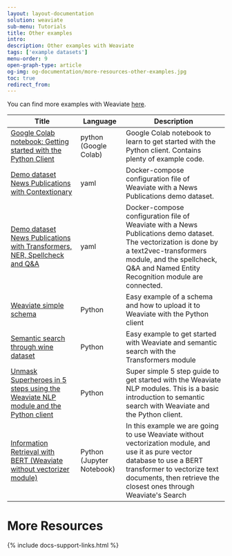```yaml
---
layout: layout-documentation
solution: weaviate
sub-menu: Tutorials
title: Other examples
intro: 
description: Other examples with Weaviate
tags: ['example datasets']
menu-order: 9
open-graph-type: article
og-img: og-documentation/more-resources-other-examples.jpg
toc: true
redirect_from:
---
```


You can find more examples with Weaviate [here](https://github.com/semi-technologies/weaviate-examples).

|Title|Language|Description|
|---|---|---|
| [Google Colab notebook: Getting started with the Python Client](https://github.com/semi-technologies/weaviate-examples/tree/main/getting-started-with-python-client-colab) | python (Google Colab) | Google Colab notebook to learn to get started with the Python client. Contains plenty of example code. |
| [Demo dataset News Publications with Contextionary](https://github.com/semi-technologies/weaviate-examples/tree/main/weaviate-contextionary-newspublications) | yaml | Docker-compose configuration file of Weaviate with a News Publications demo dataset. |
| [Demo dataset News Publications with Transformers, NER, Spellcheck and Q&A](https://github.com/semi-technologies/weaviate-examples/tree/main/weaviate-transformers-newspublications) | yaml | Docker-compose configuration file of Weaviate with a News Publications demo dataset. The vectorization is done by a text2vec-transformers module, and the spellcheck, Q&A and Named Entity Recognition module are connected. |
| [Weaviate simple schema](https://github.com/semi-technologies/weaviate-examples/tree/main/schema-wines) | Python | Easy example of a schema and how to upload it to Weaviate with the Python client |
| [Semantic search through wine dataset](https://github.com/semi-technologies/weaviate-examples/tree/main/semanticsearch-transformers-wines) | Python | Easy example to get started with Weaviate and semantic search with the Transformers module |
| [Unmask Superheroes in 5 steps using the Weaviate NLP module and the Python client](https://github.com/semi-technologies/weaviate-examples/tree/main/unmask-superheroes) | Python | Super simple 5 step guide to get started with the Weaviate NLP modules. This is a basic introduction to semantic search with Weaviate and the Python client.|
| [Information Retrieval with BERT (Weaviate without vectorizer module)](https://github.com/semi-technologies/weaviate-examples/tree/main/bert-information-retrieval) | Python (Jupyter Notebook) | In this example we are going to use Weaviate without vectorization module, and use it as pure vector database to use a BERT transformer to vectorize text documents, then retrieve the closest ones through Weaviate's Search | 

# More Resources

{% include docs-support-links.html %}
